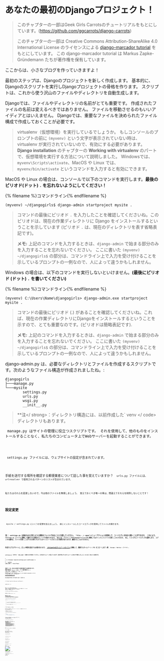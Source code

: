 # あなたの最初のDjangoプロジェクト！

> このチャプターの一部はGeek Girls Carrotsのチュートリアルをもとにしています。(https://github.com/ggcarrots/django-carrots)
> 
> このチャプターの一部は Creative Commons Attribution-ShareAlike 4.0 International License のライセンスによる [django-marcador tutorial](http://django-marcador.keimlink.de/) をもとにしています。 この django-marcador tutorial は Markus Zapke-Gründemann たちが著作権を保有しています。

ここからは、小さなブログを作っていきますよ！

最初のステップは、Djangoのプロジェクトを新しく作成します。 基本的に、Djangoのスクリプトを実行しDjangoプロジェクトの骨格を作ります。 スクリプトは、これから使う沢山のファイルやディレクトリを自動生成します。

Djangoでは、ファイルやディレクトリの名前がとても重要です。 作成されたファイルの名前は変えるべきではありません。 ファイルを移動させるのもいいアイディアとはいえません。 Djangoでは、重要なファイルを決められたファイル構成で作成しておくことが必要です。 

> virtualenv（仮想環境）を実行しているでしょうか。 もしコンソールのプロンプトの前に `(myvenv)` という文字が表示されていない時は、virtualenv が実行されていないので、有効にする必要があります。 **Django installation** のチャプターの **Working with virtualenv** のパートで、仮想環境を実行する方法について説明しました。 Windowsでは、`myvenv\Scripts\activate`、MacOS や Linux では、 `myvenv/bin/activate` というコマンドを入力すると有効にできます。

<!--sec data-title="Create project: OS X or Linux" data-id="django_start_project_OSX_Linux" data-collapse=true ces-->

MacOS や Linux の場合は、コンソールで以下のコマンドを実行します。**最後のピリオド(ドット) `.` を忘れないようにしてください！**

{% filename %}コマンドライン{% endfilename %}

    (myvenv) ~/djangogirls$ django-admin startproject mysite .
    

> コマンドの最後にピリオド `.` を入力したことを確認してくださいね。このピリオドは、現在の作業ディレクトリに Django をインストールするということを示しています (ピリオド `.` は、現在のディレクトリを表す省略表記です)。
> 
> **メモ:** 上記のコマンドを入力するときは、`django-admin` で始まる部分のみを入力することを忘れないでください。 ここに書いた `(myvenv) ~/djangogirls$` の部分は、コマンドライン上で入力を受け付けることを示しているプロンプトの一例なので、人によって違うかもしれません。

<!--endsec-->

<!--sec data-title="Create project: Windows" data-id="django_start_project_windows" data-collapse=true ces-->

Windows の場合は、以下のコマンドを実行しないといけません。**(最後にピリオド (ドット) `.` を書いてください)**

{% filename %}コマンドライン{% endfilename %}

    (myvenv) C:\Users\Name\djangogirls> django-admin.exe startproject mysite .
    

> コマンドの最後にピリオド (.) があることを確認してくださいね。これば、現在の作業ディレクトリにDjangoをインストールするということを示すので、とても重要なのです。(ピリオドは簡略表記です).
> 
> **メモ:** 上記のコマンドを入力するときは、`django-admin` で始まる部分のみを入力することを忘れないでください。 ここに書いた `(myvenv) ~/djangogirls$` の部分は、コマンドライン上で入力を受け付けることを示しているプロンプトの一例なので、人によって違うかもしれません。

<!--endsec-->

django-admin.py は、必要なディレクトリとファイルを作成するスクリプトです。次のようなファイル構造が作成されましたね。:

    djangogirls
    ├───manage.py
    └───mysite
            settings.py
            urls.py
            wsgi.py
            __init__.py
    

> **注</ strong>：ディレクトリ構造には、以前作成した` venv </ code>ディレクトリもあります。</p>
</blockquote>

<p><code> manage.py </ code>はサイトの管理に役立つスクリプトです。 それを使用して、他のものをインストールすることなく、私たちのコンピュータ上でWebサーバーを起動することができます。</p>

<p><code> settings.py </ code>ファイルには、ウェブサイトの設定が含まれています。</p>

<p>手紙を送付する場所を確認する郵便業者について話した事を覚えていますか？ <code> urls.py </ code>ファイルには、<code> urlresolver </ code>で使用されるパターンのリストが含まれています。</p>

<p>私たちはそれらを変更しないので、今は他のファイルを無視しましょう。 覚えておくべき唯一の事は、間違えてそれらを削除しないことです！</p>

<h2>設定変更</h2>

<p><code> mysite / settings.py </ code>にいくつか変更を加えましょう。 前にインストールしたコードエディタを使用してファイルを開きます。</p>

<p><strong>注</ strong>：<code> settings.py </ code>は他のものと同じように通常のファイルであることに注意してください。 "file - > open"メニューアクションを使用して、コードエディタ内から開くことができます。 これにより、<code> settings.py </ code>ファイルに移動して選択できる通常のウィンドウが表示されます。 あるいは、デスクトップのdjangogirlsフォルダに移動して右クリックしてファイルを開くこともできます。 次に、リストからコードエディタを選択します。 エディタの選択は、ファイルを開くことができる他のプログラムがインストールされている可能性がありますが、編集することはできません。</p>

<p>作成するブログサイトに、正しい時間を設定する必要があります。 <a href="https://en.wikipedia.org/wiki/List_of_tz_database_time_zones"> Wikipediaのタイムゾーンのリスト</a>に移動して、関連するタイムゾーン（TZ）をコピーします（例：<code> Europe / Berlin < コード>）。</p>

<p><code>settings.py` の中から `TIME_ZONE` と書かれた行を探してください。この行はタイムゾーンを表しているので、自分が住んでいるタイムゾーンに合わせて修正しましょう。たとえば、次のように書きます。</p> 
> 
> {% filename %}mysite/settings.py{% endfilename %}
> 
> ```python
TIME_ZONE = 'Asia/Tokyo'
```

言語コードは、あなたの利用する言語を設定する必要があります。 英語の場合は` en </ code>、ドイツ語の場合は<code> de </ code>、国コードの場合は<code> de </ code> <code> de </ code>はドイツ、<code> ch </ code>はスイスです。 英語があなたの母国語でない場合、これを追加してDjangoのデフォルトのボタンや通知をあなたの言語に変更することができます。 ここで定義した言語に「キャンセル」ボタンが翻訳されます。 <a href="https://docs.djangoproject.com/ja/1.11/ref/settings/#language-code"> Djangoには多くの言語が付属しています</a>。</p>

<p>別の言語を使用する場合は、次の行を変更して言語コードを変更します。</p>

<p>{% filename %}mysite/settings.py{% endfilename %}</p>

<pre><code class="python">LANGUAGE_CODE = 'ja'
`</pre> 

静的ファイルのパスも追加する必要があります。 （スタティックファイルとCSSについては、後ほどチュートリアルで説明します）。ファイルの* 一番下 </ em>に移動し、` STATIC_URL </ code>の下に <code> STATIC_ROOT </ code>を追加します。：</p>

<p>{% filename %}mysite/settings.py{% endfilename %}</p>

<pre><code class="python">STATIC_URL = '/static/'
STATIC_ROOT = os.path.join(BASE_DIR, 'static')
`</pre> 

`DEBUG` が `True` に設定されていて、`ALLOWED_HOSTS` が空のリストの時は、自動的に `['localhost', '127.0.0.1', '[::1]']` という3つのホストに対してチェックが行われます。 このままの設定では、これから私たちがデプロイして使う PythonAnywhere のホストネームが含まれていません。ですから、次のように設定を変更します。

{% filename %}mysite/settings.py{% endfilename %}

```python
ALLOWED_HOSTS = ['127.0.0.1', '.pythonanywhere.com']
```

> **メモ**: Chromebook を使っている人は、次の1行を settings.py ファイルの最後に追加してください。 `MESSAGE_STORAGE = 'django.contrib.messages.storage.session.SessionStorage'`
> 
> cloud9 のサービスを使っている人は、`.c9users.io` も `ALLOWED_HOSTS` に追加してください。

## データベースをセットアップする

あなたのサイトのデータを保管することができるデータベース・ソフトウェアには、たくさんの種類があります。今は、Django がデフォルトで使う `sqlite3` というデータベースを使うことにします。

この設定はすでに `mysite/settings.py` ファイルの中に次のように書かれています。

{% filename %}mysite/settings.py{% endfilename %}

```python
DATABASES = {
    'default': {
        'ENGINE': 'django.db.backends.sqlite3',
        'NAME': os.path.join(BASE_DIR, 'db.sqlite3'),
    }
}
```

ブログのデータベースを作成するには、コンソールで次のコードを実行してみましょう： ` python manage.py migrate </ code>（<code> djangogirls </ code> manage.py </ code>ファイル）。 うまくいったら次のように表示されるでしょう：</p>

<p>{% filename %}command-line{% endfilename %}</p>

<pre><code>(myvenv) ~/djangogirls$ python manage.py migrate
Operations to perform:
  Apply all migrations: auth, admin, contenttypes, sessions
Running migrations:
  Rendering model states... DONE
  Applying contenttypes.0001_initial... OK
  Applying auth.0001_initial... OK
  Applying admin.0001_initial... OK
  Applying admin.0002_logentry_remove_auto_add... OK
  Applying contenttypes.0002_remove_content_type_name... OK
  Applying auth.0002_alter_permission_name_max_length... OK
  Applying auth.0003_alter_user_email_max_length... OK
  Applying auth.0004_alter_user_username_opts... OK
  Applying auth.0005_alter_user_last_login_null... OK
  Applying auth.0006_require_contenttypes_0002... OK
  Applying auth.0007_alter_validators_add_error_messages... OK
  Applying sessions.0001_initial... OK
`</pre> 

終わったら、 Webサーバーを起動し、当社のWebサイトが動作しているかどうかを確認する時間です。

## ウェブサーバを起動する

コマンドラインやコマンドプロンプトで` manage.py </ code>ファイル（<code> djangogirls </ code>ディレクトリ）を含むディレクトリに移動している必要があります。 <code> python manage.py runserver </ code>を実行してWebサーバーを起動できます。</p>

<p>{% filename %}command-line{% endfilename %}</p>

<pre><code>(myvenv) ~/djangogirls$ python manage.py runserver
`</pre> 

Chromebookを使用している場合は、代わりに次のコマンドを使用します。

{% filename %}Cloud 9{% endfilename %}

    (myvenv) ~/djangogirls$ python manage.py runserver 0.0.0.0:8080
    

Windows上で、` UnicodeDecodeError </ code>で失敗した場合は、代わりに次のコマンドを使用します。</p>

<p>{% filename %}command-line{% endfilename %}</p>

<pre><code>(myvenv) ~/djangogirls$ python manage.py runserver 0:8000
`</pre> 

これであなたのウェブサイトが稼働していることを確認するだけです。 ブラウザ（Firefox、Chrome、Safari、Internet Explorerなど）を開き、次のアドレスを入力します。

{% filename %}ブラウザ{% endfilename %}

    http://127.0.0.1:8000/
    

Chromebookを使用している場合は、次のURLからアクセスしてテストサーバーにアクセスします。

{% filename %}ブラウザ{% endfilename %}

    https://django-girls-<your cloud9 username>.c9users.io
    

おめでとう！ たった今、あなたは最初のウェブサイトを作って、それをウェブサーバーの上で起動しました！ 素晴らしいですね！

![It worked!](images/it_worked2.png)

Webサーバーが稼働している間は、追加のコマンドを入力するための新しいコマンドラインプロンプトは表示されません。 新しいテキストを受け入れますが、新しいコマンドは実行しません。 これは、Webサーバーが着信要求を待機するために継続的に実行されるためです。

> Webサーバーの仕組みについては、「インターネットの仕組み」の章を参照してください。

Webサーバーの実行中に追加のコマンドを入力するには、新しいターミナルウィンドウを開き、virtualenvをアクティブにします。 Webサーバーを停止するには、実行中のウィンドウに戻り、CTRL + C - ControlキーとCキーを同時に押します（WindowsではCtrl + Breakキーを押す必要があります）。

杉のステップに進む準備はできましたか？ 今度は実際にコンテンツを作り始めましょう！